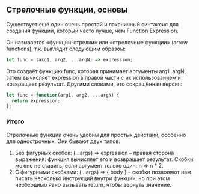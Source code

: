 ## Стрелочные функции, основы
Существует ещё один очень простой и лаконичный синтаксис для создания функций, который часто лучше, чем Function Expression.

Он называется «функции-стрелки» или «стрелочные функции» (arrow functions), т.к. выглядит следующим образом:
```JavaScript
let func = (arg1, arg2, ...argN) => expression;
```
Это создаёт функцию func, которая принимает аргументы arg1..argN, затем вычисляет expression в правой части с их использованием и возвращает результат.
Другими словами, это сокращённая версия:
```JavaScript
let func = function(arg1, arg2, ...argN) {
  return expression;
};
```

### Итого
Стрелочные функции очень удобны для простых действий, особенно для однострочных.
Они бывают двух типов:
1. Без фигурных скобок: (...args) => expression – правая сторона выражения: функция вычисляет его и возвращает результат. Скобки можно не ставить, если аргумент только один: n => n * 2.
2. С фигурными скобками: (...args) => { body } – скобки позволяют нам писать несколько инструкций внутри функции, но при этом необходимо явно вызывать return, чтобы вернуть значение.
